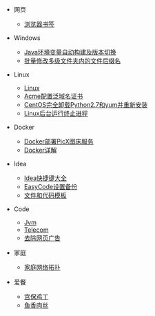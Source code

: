* 网页
  * [浏览器书签](Markdown/浏览器书签)

* Windows
  * [Java环境变量自动构建及版本切换](Markdown/Windows/Java环境变量自动构建及版本切换)
  * [批量修改多级文件夹内的文件后缀名](Markdown/Windows/批量修改多级文件夹内的文件后缀名)

* Linux
  * [Linux](Markdown/Linux/Linux)
  * [Acme配置泛域名证书](Markdown/Linux/Acme配置泛域名证书)
  * [CentOS完全卸载Python2.7和yum并重新安装](Markdown/Linux/CentOS完全卸载Python2.7和yum并重新安装)
  * [Linux后台运行终止进程](Markdown/Linux/Linux后台运行终止进程)

* Docker
  * [Docker部署PicX图床服务](Markdown/Linux/Docker/Docker部署PicX图床服务)
  * [Docker详解](Markdown/Linux/Docker/Docker详解)

* Idea
  * [Idea快捷键大全](Markdown/Code/Idea/Idea快捷键大全)
  * [EasyCode设置备份](Markdown/Code/Idea/EasyCode设置备份)
  * [文件和代码模板](Markdown/Code/Idea/文件和代码模板)

* Code
  * [Jvm](Markdown/Code/Java/Jvm/Jvm)
  * [Telecom](Markdown/Code/JavaScript/Telecom)
  * [去除网页广告](Markdown/Code/JavaScript/KillAds)

* 家庭
  * [家庭网络拓扑](Markdown/Home/家庭网络拓扑)

* 爱餐
  * [宫保鸡丁](Markdown/Love/Menu/宫保鸡丁)
  * [鱼香肉丝](Markdown/Love/Menu/鱼香肉丝)
  